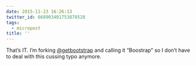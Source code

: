 ```yaml
---
date: 2015-11-23 16:26:13
twitter_id: 668903401753878528
tags:
  - micropost
title: ''
---
```


That’s IT. I’m forking [@getbootstrap](https://twitter.com/getbootstrap) and calling it “Boostrap” so I don’t have to deal with this cussing typo anymore.
